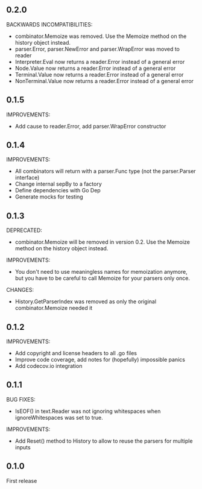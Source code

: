 ## 0.2.0

BACKWARDS INCOMPATIBILITIES:
* combinator.Memoize was removed. Use the Memoize method on the history object instead.
* parser.Error, parser.NewError and parser.WrapError was moved to reader
* Interpreter.Eval now returns a reader.Error instead of a general error
* Node.Value now returns a reader.Error instead of a general error
* Terminal.Value now returns a reader.Error instead of a general error
* NonTerminal.Value now returns a reader.Error instead of a general error

## 0.1.5

IMPROVEMENTS:

* Add cause to reader.Error, add parser.WrapError constructor

## 0.1.4

IMPROVEMENTS:

* All combinators will return with a parser.Func type (not the parser.Parser interface)
* Change internal sepBy to a factory
* Define dependencies with Go Dep
* Generate mocks for testing

## 0.1.3

DEPRECATED:

* combinator.Memoize will be removed in version 0.2. Use the Memoize method on the history object instead.

IMPROVEMENTS:

* You don't need to use meaningless names for memoization anymore, but you have to be careful to call Memoize
  for your parsers only once.

CHANGES:

* History.GetParserIndex was removed as only the original combinator.Memoize needed it

## 0.1.2

IMPROVEMENTS:

* Add copyright and license headers to all .go files
* Improve code coverage, add notes for (hopefully) impossible panics
* Add codecov.io integration

## 0.1.1

BUG FIXES:

* IsEOF() in text.Reader was not ignoring whitespaces when ignoreWhitespaces was set to true.

IMPROVEMENTS:

* Add Reset() method to History to allow to reuse the parsers for multiple inputs

## 0.1.0

First release
